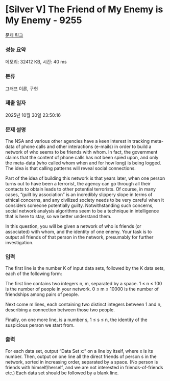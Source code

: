 # [Silver V] The Friend of My Enemy is My Enemy - 9255 

[문제 링크](https://www.acmicpc.net/problem/9255) 

### 성능 요약

메모리: 32412 KB, 시간: 40 ms

### 분류

그래프 이론, 구현

### 제출 일자

2025년 10월 30일 23:50:16

### 문제 설명

<p>The NSA and various other agencies have a keen interest in tracking meta-data of phone calls and other interactions (e-mails) in order to build a network of who seems to be friends with whom. In fact, the government claims that the content of phone calls has not been spied upon, and only the meta-data (who called whom when and for how long) is being logged. The idea is that calling patterns will reveal social connections.</p>

<p>Part of the idea of building this network is that years later, when one person turns out to have been a terrorist, the agency can go through all their contacts to obtain leads to other potential terrorists. Of course, in many cases, “guilt by association” is an incredibly slippery slope in terms of ethical concerns, and any civilized society needs to be very careful when it considers someone potentially guilty. Notwithstanding such concerns, social network analysis algorithms seem to be a technique in intelligence that is here to stay, so we better understand them.</p>

<p>In this question, you will be given a network of who is friends (or associated) with whom, and the identity of one enemy. Your task is to output all friends of that person in the network, presumably for further investigation.</p>

### 입력 

 <p>The first line is the number K of input data sets, followed by the K data sets, each of the following form:</p>

<p>The first line contains two integers n, m, separated by a space. 1 ≤ n ≤ 100 is the number of people in your network. 0 ≤ m ≤ 10000 is the number of friendships among pairs of people.</p>

<p>Next come m lines, each containing two distinct integers between 1 and n, describing a connection between those two people.</p>

<p>Finally, on one more line, is a number s, 1 ≤ s ≤ n, the identity of the suspicious person we start from.</p>

### 출력 

 <p>For each data set, output “Data Set x:” on a line by itself, where x is its number. Then, output on one line all the direct friends of person s in the network, sorted in increasing order, separated by a space. (No person is friends with himself/herself, and we are not interested in friends-of-friends etc.) Each data set should be followed by a blank line.</p>

